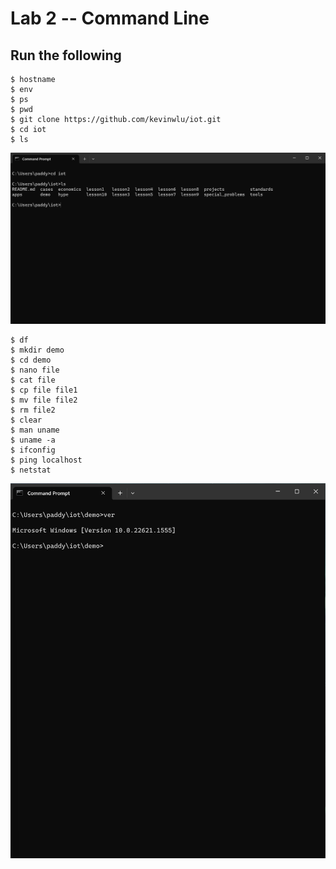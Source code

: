 # Lab 2 -- Command Line

## Run the following

```
$ hostname
$ env
$ ps
$ pwd
$ git clone https://github.com/kevinwlu/iot.git
$ cd iot
$ ls
```
![IOT Directory](iot.png)

```
$ df
$ mkdir demo
$ cd demo
$ nano file
$ cat file
$ cp file file1
$ mv file file2
$ rm file2
$ clear
$ man uname
$ uname -a
$ ifconfig
$ ping localhost
$ netstat
```
![Windows Equivalent](uname.png)
